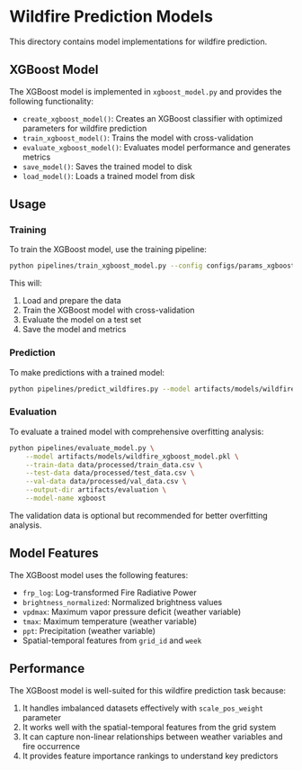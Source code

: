 # Wildfire Prediction Models

This directory contains model implementations for wildfire prediction.

## XGBoost Model

The XGBoost model is implemented in `xgboost_model.py` and provides the following functionality:

- `create_xgboost_model()`: Creates an XGBoost classifier with optimized parameters for wildfire prediction
- `train_xgboost_model()`: Trains the model with cross-validation
- `evaluate_xgboost_model()`: Evaluates model performance and generates metrics
- `save_model()`: Saves the trained model to disk
- `load_model()`: Loads a trained model from disk

## Usage

### Training

To train the XGBoost model, use the training pipeline:

```bash
python pipelines/train_xgboost_model.py --config configs/params_xgboost.yml --data data/processed/california_wildfires.csv
```

This will:

1. Load and prepare the data
2. Train the XGBoost model with cross-validation
3. Evaluate the model on a test set
4. Save the model and metrics

### Prediction

To make predictions with a trained model:

```bash
python pipelines/predict_wildfires.py --model artifacts/models/wildfire_xgboost_model.pkl --data new_data.csv --output predictions.csv
```

### Evaluation

To evaluate a trained model with comprehensive overfitting analysis:

```bash
python pipelines/evaluate_model.py \
    --model artifacts/models/wildfire_xgboost_model.pkl \
    --train-data data/processed/train_data.csv \
    --test-data data/processed/test_data.csv \
    --val-data data/processed/val_data.csv \
    --output-dir artifacts/evaluation \
    --model-name xgboost
```

The validation data is optional but recommended for better overfitting analysis.

## Model Features

The XGBoost model uses the following features:

- `frp_log`: Log-transformed Fire Radiative Power
- `brightness_normalized`: Normalized brightness values
- `vpdmax`: Maximum vapor pressure deficit (weather variable)
- `tmax`: Maximum temperature (weather variable)
- `ppt`: Precipitation (weather variable)
- Spatial-temporal features from `grid_id` and `week`

## Performance

The XGBoost model is well-suited for this wildfire prediction task because:

1. It handles imbalanced datasets effectively with `scale_pos_weight` parameter
2. It works well with the spatial-temporal features from the grid system
3. It can capture non-linear relationships between weather variables and fire occurrence
4. It provides feature importance rankings to understand key predictors
